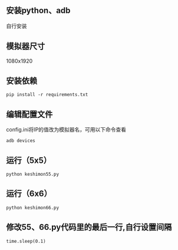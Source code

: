 ## 安装python、adb
自行安装

## 模拟器尺寸
1080x1920

## 安装依赖
```
pip install -r requirements.txt
```
## 编辑配置文件
config.ini将IP的值改为模拟器名，可用以下命令查看
```
adb devices
```
## 运行（5x5）
```
python keshimon55.py
```
## 运行（6x6）
```
python keshimon66.py
```
## 修改55、66.py代码里的最后一行,自行设置间隔
```
time.sleep(0.1)
```